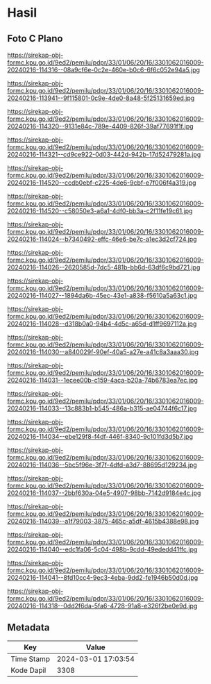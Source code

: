 # Hasil

## Foto C Plano

https://sirekap-obj-formc.kpu.go.id/9ed2/pemilu/pdpr/33/01/06/20/16/3301062016009-20240216-114316--08a9cf6e-0c2e-460e-b0c6-6f6c052e94a5.jpg

https://sirekap-obj-formc.kpu.go.id/9ed2/pemilu/pdpr/33/01/06/20/16/3301062016009-20240216-113941--9f115801-0c9e-4de0-8a48-5f25131659ed.jpg

https://sirekap-obj-formc.kpu.go.id/9ed2/pemilu/pdpr/33/01/06/20/16/3301062016009-20240216-114320--9131e84c-789e-4409-826f-39af77691f1f.jpg

https://sirekap-obj-formc.kpu.go.id/9ed2/pemilu/pdpr/33/01/06/20/16/3301062016009-20240216-114321--cd9ce922-0d03-442d-942b-17d52479281a.jpg

https://sirekap-obj-formc.kpu.go.id/9ed2/pemilu/pdpr/33/01/06/20/16/3301062016009-20240216-114520--ccdb0ebf-c225-4de6-9cbf-e7f006f4a319.jpg

https://sirekap-obj-formc.kpu.go.id/9ed2/pemilu/pdpr/33/01/06/20/16/3301062016009-20240216-114520--c58050e3-a6a1-4df0-bb3a-c2f11fe19c61.jpg

https://sirekap-obj-formc.kpu.go.id/9ed2/pemilu/pdpr/33/01/06/20/16/3301062016009-20240216-114024--b7340492-effc-46e6-be7c-a1ec3d2cf724.jpg

https://sirekap-obj-formc.kpu.go.id/9ed2/pemilu/pdpr/33/01/06/20/16/3301062016009-20240216-114026--2620585d-7dc5-481b-bb6d-63df6c9bd721.jpg

https://sirekap-obj-formc.kpu.go.id/9ed2/pemilu/pdpr/33/01/06/20/16/3301062016009-20240216-114027--1894da6b-45ec-43e1-a838-f5610a5a63c1.jpg

https://sirekap-obj-formc.kpu.go.id/9ed2/pemilu/pdpr/33/01/06/20/16/3301062016009-20240216-114028--d318b0a0-94b4-4d5c-a65d-d1ff9697112a.jpg

https://sirekap-obj-formc.kpu.go.id/9ed2/pemilu/pdpr/33/01/06/20/16/3301062016009-20240216-114030--a840029f-90ef-40a5-a27e-a41c8a3aaa30.jpg

https://sirekap-obj-formc.kpu.go.id/9ed2/pemilu/pdpr/33/01/06/20/16/3301062016009-20240216-114031--1ecee00b-c159-4aca-b20a-74b6783ea7ec.jpg

https://sirekap-obj-formc.kpu.go.id/9ed2/pemilu/pdpr/33/01/06/20/16/3301062016009-20240216-114033--13c883b1-b545-486a-b315-ae04744f6c17.jpg

https://sirekap-obj-formc.kpu.go.id/9ed2/pemilu/pdpr/33/01/06/20/16/3301062016009-20240216-114034--ebe129f8-f4df-446f-8340-9c101fd3d5b7.jpg

https://sirekap-obj-formc.kpu.go.id/9ed2/pemilu/pdpr/33/01/06/20/16/3301062016009-20240216-114036--5bc5f96e-3f7f-4dfd-a3d7-88695d129234.jpg

https://sirekap-obj-formc.kpu.go.id/9ed2/pemilu/pdpr/33/01/06/20/16/3301062016009-20240216-114037--2bbf630a-04e5-4907-98bb-7142d9184e4c.jpg

https://sirekap-obj-formc.kpu.go.id/9ed2/pemilu/pdpr/33/01/06/20/16/3301062016009-20240216-114039--a1f79003-3875-465c-a5df-4615b4388e98.jpg

https://sirekap-obj-formc.kpu.go.id/9ed2/pemilu/pdpr/33/01/06/20/16/3301062016009-20240216-114040--edc1fa06-5c04-498b-9cdd-49ededd41ffc.jpg

https://sirekap-obj-formc.kpu.go.id/9ed2/pemilu/pdpr/33/01/06/20/16/3301062016009-20240216-114041--8fd10cc4-9ec3-4eba-9dd2-fe1946b50d0d.jpg

https://sirekap-obj-formc.kpu.go.id/9ed2/pemilu/pdpr/33/01/06/20/16/3301062016009-20240216-114318--0dd2f6da-5fa6-4728-91a8-e326f2be0e9d.jpg


## Metadata

| Key        | Value               |
| ---------- | ------------------- |
| Time Stamp | 2024-03-01 17:03:54 |
| Kode Dapil | 3308                |



